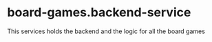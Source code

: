 # board-games.backend-service
This services holds the backend and the logic for all the board games
